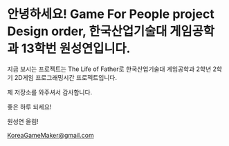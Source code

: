 # 안녕하세요! Game For People project Design order, 한국산업기술대 게임공학과 13학번 원성연입니다.

지금 보시는 프로젝트는 The Life of Father로 한국산업기술대 게임공학과 2학년 2학기 2D게임 프로그래밍시간 프로젝트입니다.

제 저장소를 와주셔서 감사합니다.

좋은 하루 되세요!

원성연 올림!

KoreaGameMaker@gmail.com 
